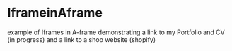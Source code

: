 # IframeinAframe
example of Iframes in A-frame demonstrating a link to my Portfolio and CV (in progress) and a link to a shop website (shopify)
